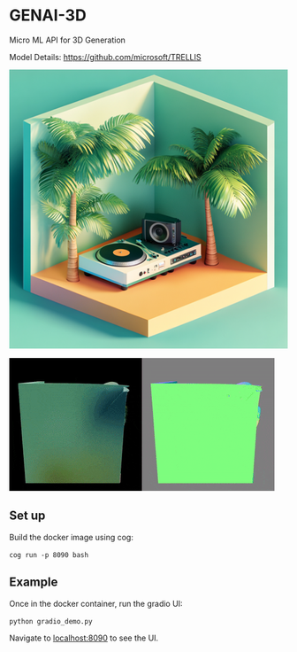 # GENAI-3D
Micro ML API for 3D Generation

Model Details: https://github.com/microsoft/TRELLIS

![](assets/isoroom.png)

![](assets/isoroom.gif)

## Set up

Build the docker image using cog:

`cog run -p 8090 bash`

## Example

Once in the docker container, run the gradio UI:

`python gradio_demo.py`

Navigate to [localhost:8090](http://localhost:8090) to see the UI.
